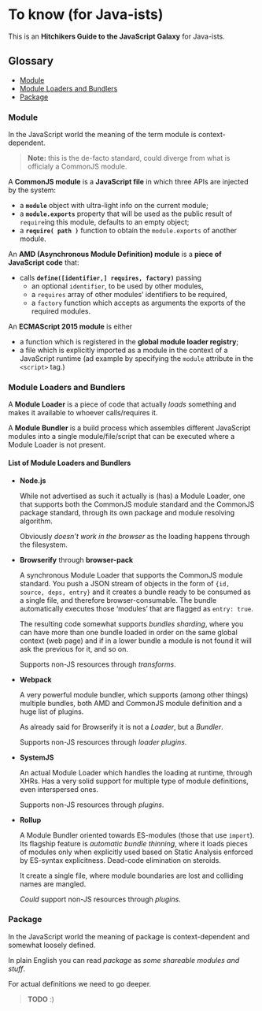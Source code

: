 # To know (for Java-ists)

This is an **Hitchikers Guide to the JavaScript Galaxy** for Java-ists.

## Glossary

- [Module](#module)
- [Module Loaders and Bundlers](#module-loaders-and-bundlers)
- [Package](#package)

### Module

In the JavaScript world the meaning of the term module is context-dependent.

> **Note:** this is the de-facto standard, could diverge from what is officialy a CommonJS module.

A **CommonJS module** is a **JavaScript file** in which three APIs are injected by the system:
- a **`module`** object with ultra-light info on the current module;
- a **`module.exports`** property that will be used as the public result of `require`ing this module, defaults to an empty object;
- a **`require( path )`** function to obtain the `module.exports` of another module.

An **AMD (Asynchronous Module Definition) module** is a **piece of JavaScript code** that:
- calls **`define([identifier,] requires, factory)`** passing
  - an optional `identifier`, to be used by other modules,
  - a `requires` array of other modules’ identifiers to be required,
  - a `factory` function which accepts as arguments the exports of the required modules.

An **ECMAScript 2015 module** is either
  - a function which is registered in the **global module loader registry**;
  - a file which is explicitly imported as a module in the context of a JavaScript runtime (ad example by specifying the `module` attribute in the `<script>` tag.)

### Module Loaders and Bundlers

A **Module Loader** is a piece of code that actually *loads* something and makes it available to whoever calls/requires it.

A **Module Bundler** is a build process which assembles different JavaScript modules into a single module/file/script that can be executed where a Module Loader is not present.

#### List of Module Loaders and Bundlers

- **Node.js**

  While not advertised as such it actually is (has) a Module Loader, one that supports both the CommonJS module standard and the CommonJS package standard, through its own package and module resolving algorithm.

  Obviously *doesn’t work in the browser* as the loading happens through the filesystem.

- **Browserify** through **browser-pack**

  A synchronous Module Loader that supports the CommonJS module standard. You push a JSON stream of objects in the form of `{id, source, deps, entry}` and it creates a bundle ready to be consumed as a single file, and therefore browser-consumable. The bundle automatically executes those ‘modules’ that are flagged as `entry: true`.

  The resulting code somewhat supports *bundles sharding*, where you can have more than one bundle loaded in order on the same global context (web page) and if in a lower bundle a module is not found it will ask the previous for it, and so on.

  Supports non-JS resources through *transforms*.

- **Webpack**

  A very powerful module bundler, which supports (among other things) multiple bundles, both AMD and CommonJS module definition and a huge list of plugins.

  As already said for Browserify it is not a *Loader*, but a *Bundler*.

  Supports non-JS resources through *loader plugins*.

- **SystemJS**

  An actual Module Loader which handles the loading at runtime, through XHRs. Has a very solid support for multiple type of module definitions, even interspersed ones.

  Supports non-JS resources through *plugins*.

- **Rollup**

  A Module Bundler oriented towards ES-modules (those that use `import`). Its flagship feature is *automatic bundle thinning*, where it loads pieces of modules only when explicitly used based on Static Analysis enforced by ES-syntax explicitness. Dead-code elimination on steroids.

  It create a single file, where module boundaries are lost and colliding names are mangled.

  *Could* support non-JS resources through *plugins*.

### Package

In the JavaScript world the meaning of package is context-dependent and somewhat loosely defined.

In plain English you can read *package* as *some shareable modules and stuff*.

For actual definitions we need to go deeper.

> **TODO** :)
